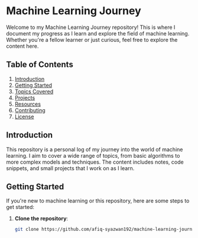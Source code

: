 # Machine Learning Journey

Welcome to my Machine Learning Journey repository! This is where I document my progress as I learn and explore the field of machine learning. Whether you're a fellow learner or just curious, feel free to explore the content here.

## Table of Contents
1. [Introduction](#introduction)
2. [Getting Started](#getting-started)
3. [Topics Covered](#topics-covered)
4. [Projects](#projects)
5. [Resources](#resources)
6. [Contributing](#contributing)
7. [License](#license)

## Introduction

This repository is a personal log of my journey into the world of machine learning. I aim to cover a wide range of topics, from basic algorithms to more complex models and techniques. The content includes notes, code snippets, and small projects that I work on as I learn.

## Getting Started

If you're new to machine learning or this repository, here are some steps to get started:

1. **Clone the repository**: 
   ```bash
   git clone https://github.com/afiq-syazwan192/machine-learning-journey.git
